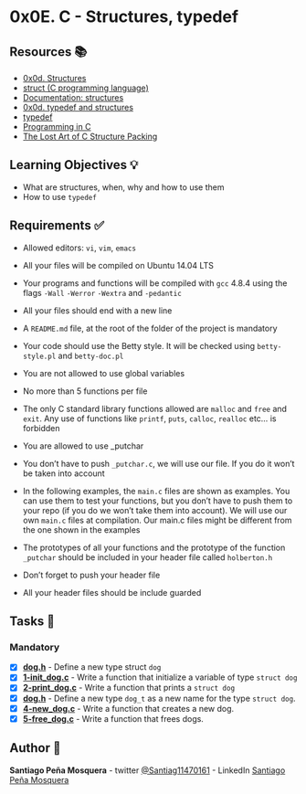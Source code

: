 # 0x0E. C - Structures, typedef
## Resources :books:

* [0x0d. Structures](https://intranet.hbtn.io/rltoken/fTk_WHNNZwyN_3Br4hldzg)
* [struct (C programming language)](https://intranet.hbtn.io/rltoken/sF_gQY2e9CP95XbgWQkduA)
* [Documentation: structures](https://intranet.hbtn.io/rltoken/7VySR2oMyxk7VMR8LLOvZA)
* [0x0d. typedef and structures](https://intranet.hbtn.io/rltoken/n336cpCmQqTulI07odCY9g)
* [typedef](https://intranet.hbtn.io/rltoken/-vbMNPFrIA5PcVs4RiWr4g)
* [Programming in C ](http://images.textbooks.com/TextbookInfo/Covers/0321776410.gif)
* [The Lost Art of C Structure Packing ](https://intranet.hbtn.io/rltoken/92gDeb3TtzgLDpzo9DXfZg)

## Learning Objectives :bulb:
* What are structures, when, why and how to use them
* How to use `typedef`

## Requirements :white_check_mark:
* Allowed editors: `vi`, `vim`, `emacs`
* All your files will be compiled on Ubuntu 14.04 LTS
* Your programs and functions will be compiled with `gcc` 4.8.4 using the flags `-Wall` `-Werror` `-Wextra` and `-pedantic`
* All your files should end with a new line
* A `README.md` file, at the root of the folder of the project is mandatory
* Your code should use the Betty style. It will be checked using `betty-style.pl` and `betty-doc.pl`
* You are not allowed to use global variables
* No more than 5 functions per file

* The only C standard library functions allowed are `malloc` and `free` and `exit`. Any use of functions like `printf`, `puts`, `calloc`, `realloc` etc… is forbidden
* You are allowed to use _putchar
* You don’t have to push `_putchar.c`, we will use our file. If you do it won’t be taken into account
* In the following examples, the `main.c` files are shown as examples. You can use them to test your functions, but you don’t have to push them to your repo (if you do we won’t take them into account). We will use our own `main.c` files at compilation. Our main.c files might be different from the one shown in the examples
* The prototypes of all your functions and the prototype of the function `_putchar` should be included in your header file called `holberton.h`
* Don’t forget to push your header file
* All your header files should be include guarded

## Tasks :page_with_curl:
### Mandatory
- [x] **[dog.h](./dog.h)** - Define a new type struct `dog`
- [x] **[1-init_dog.c](./1-init_dog.c)** - Write a function that initialize a variable of type `struct dog`
- [x] **[2-print_dog.c](./2-print_dog.c)** - Write a function that prints a `struct dog`
- [x] **[dog.h](./dog.h)** - Define a new type `dog_t` as a new name for the type `struct dog`.
- [x] **[4-new_dog.c](./4-new_dog.c)** - Write a function that creates a new dog.
- [x] **[5-free_dog.c](./5-free_dog.c)** - Write a function that frees dogs.

## Author :pencil:
**Santiago Peña Mosquera** - twitter [@Santiag11470161](https://twitter.com/Santiag11470161) - LinkedIn [Santiago Peña Mosquera](https://www.linkedin.com/in/santiago-pe%C3%B1a-mosquera-abaa20196/)

